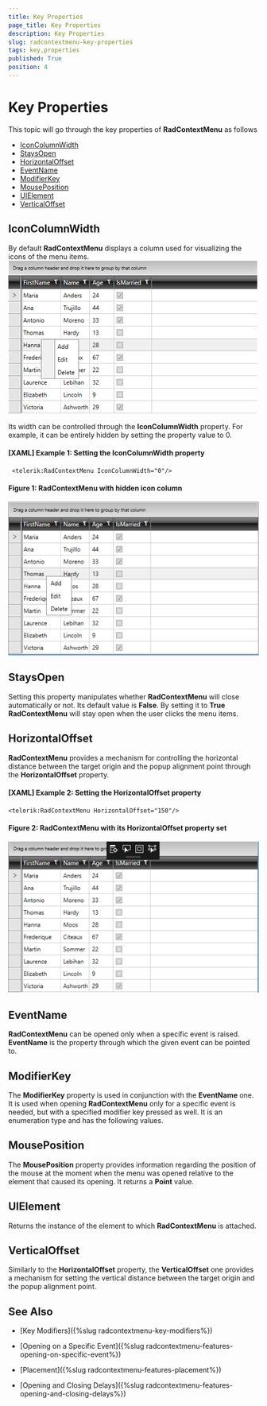 ```yaml
---
title: Key Properties
page_title: Key Properties
description: Key Properties
slug: radcontextmenu-key-properties
tags: key,properties
published: True
position: 4
---
```


# Key Properties

This topic will go through the key properties of __RadContextMenu__ as follows

* [IconColumnWidth](#iconcolumnwidth)
* [StaysOpen](#staysopen)
* [HorizontalOffset](#horizontaloffset)
* [EventName](#eventname)
* [ModifierKey](#modifierkey)
* [MousePosition](#mouseposition)
* [UIElement](#uielement)
* [VerticalOffset](#verticaloffset)

## IconColumnWidth

By default __RadContextMenu__ displays a column used for visualizing the icons of the menu items. 
![RadContextMenu Icon Column](images/RadContextMenu_KeyProperties_01.png)

Its width can be controlled through the __IconColumnWidth__ property. For example, it can be entirely hidden by setting the property value to 0.

#### __[XAML] Example 1: Setting the IconColumnWidth property__
	 <telerik:RadContextMenu IconColumnWidth="0"/>

#### __Figure 1: RadContextMenu with hidden icon column__
![RadContextMenu Icon Column](images/RadContextMenu_KeyProperties_02.png)

## StaysOpen

Setting this property manipulates whether __RadContextMenu__ will close automatically or not. Its default value is __False__. By setting it to __True RadContextMenu__ will stay open when the user clicks the menu items.

## HorizontalOffset

__RadContextMenu__ provides a mechanism for controlling the horizontal distance between the target origin and the popup alignment point through the __HorizontalOffset__ property.

#### __[XAML] Example 2: Setting the HorizontalOffset property__
	<telerik:RadContextMenu HorizontalOffset="150"/>


#### __Figure 2: RadContextMenu with its HorizontalOffset property set__
![RadContextMenu Icon Column](images/RadContextMenu_KeyProperties_03.png)
 
## EventName

__RadContextMenu__ can be opened only when a specific event is raised. __EventName__ is the property through which the given event can be pointed to.

## ModifierKey

The __ModifierKey__ property is used in conjunction with the __EventName__ one. It is used when opening __RadContextMenu__ only for a specific event is needed, but with a specified modifier key pressed as well. It is an enumeration type and has the following values.

## MousePosition

The __MousePosition__ property provides information regarding the position of the mouse at the moment when the menu was opened relative to the element that caused its opening. It returns a __Point__ value.

## UIElement

Returns the instance of the element to which __RadContextMenu__ is attached.

## VerticalOffset

Similarly to the __HorizontalOffset__ property, the __VerticalOffset__ one provides a mechanism for setting the vertical distance between the target origin and the popup alignment point. 

## See Also

 * [Key Modifiers]({%slug radcontextmenu-key-modifiers%})

 * [Opening on a Specific Event]({%slug radcontextmenu-features-opening-on-specific-event%})

 * [Placement]({%slug radcontextmenu-features-placement%})

 * [Opening and Closing Delays]({%slug radcontextmenu-features-opening-and-closing-delays%})